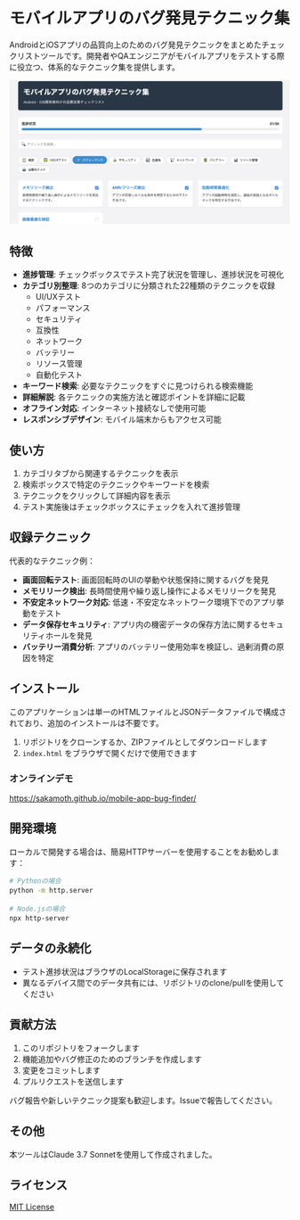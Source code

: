 # モバイルアプリのバグ発見テクニック集

AndroidとiOSアプリの品質向上のためのバグ発見テクニックをまとめたチェックリストツールです。開発者やQAエンジニアがモバイルアプリをテストする際に役立つ、体系的なテクニック集を提供します。

![バグ発見テクニック集のスクリーンショット](screenshot.png)

## 特徴

- **進捗管理**: チェックボックスでテスト完了状況を管理し、進捗状況を可視化
- **カテゴリ別整理**: 8つのカテゴリに分類された22種類のテクニックを収録
  - UI/UXテスト
  - パフォーマンス
  - セキュリティ
  - 互換性
  - ネットワーク
  - バッテリー
  - リソース管理
  - 自動化テスト
- **キーワード検索**: 必要なテクニックをすぐに見つけられる検索機能
- **詳細解説**: 各テクニックの実施方法と確認ポイントを詳細に記載
- **オフライン対応**: インターネット接続なしで使用可能
- **レスポンシブデザイン**: モバイル端末からもアクセス可能

## 使い方

1. カテゴリタブから関連するテクニックを表示
2. 検索ボックスで特定のテクニックやキーワードを検索
3. テクニックをクリックして詳細内容を表示
4. テスト実施後はチェックボックスにチェックを入れて進捗管理

## 収録テクニック

代表的なテクニック例：

- **画面回転テスト**: 画面回転時のUIの挙動や状態保持に関するバグを発見
- **メモリリーク検出**: 長時間使用や繰り返し操作によるメモリリークを発見
- **不安定ネットワーク対応**: 低速・不安定なネットワーク環境下でのアプリ挙動をテスト
- **データ保存セキュリティ**: アプリ内の機密データの保存方法に関するセキュリティホールを発見
- **バッテリー消費分析**: アプリのバッテリー使用効率を検証し、過剰消費の原因を特定

## インストール

このアプリケーションは単一のHTMLファイルとJSONデータファイルで構成されており、追加のインストールは不要です。

1. リポジトリをクローンするか、ZIPファイルとしてダウンロードします
2. `index.html` をブラウザで開くだけで使用できます

### オンラインデモ

https://sakamoth.github.io/mobile-app-bug-finder/

## 開発環境

ローカルで開発する場合は、簡易HTTPサーバーを使用することをお勧めします：

```bash
# Pythonの場合
python -m http.server

# Node.jsの場合
npx http-server
```

## データの永続化

- テスト進捗状況はブラウザのLocalStorageに保存されます
- 異なるデバイス間でのデータ共有には、リポジトリのclone/pullを使用してください

## 貢献方法

1. このリポジトリをフォークします
2. 機能追加やバグ修正のためのブランチを作成します
3. 変更をコミットします
4. プルリクエストを送信します

バグ報告や新しいテクニック提案も歓迎します。Issueで報告してください。

## その他
本ツールはClaude 3.7 Sonnetを使用して作成されました。

## ライセンス

[MIT License](LICENSE)
